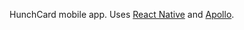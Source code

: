 HunchCard mobile app. Uses [React Native](https://facebook.github.io/react-native/) and [Apollo](https://www.apollographql.com/).
